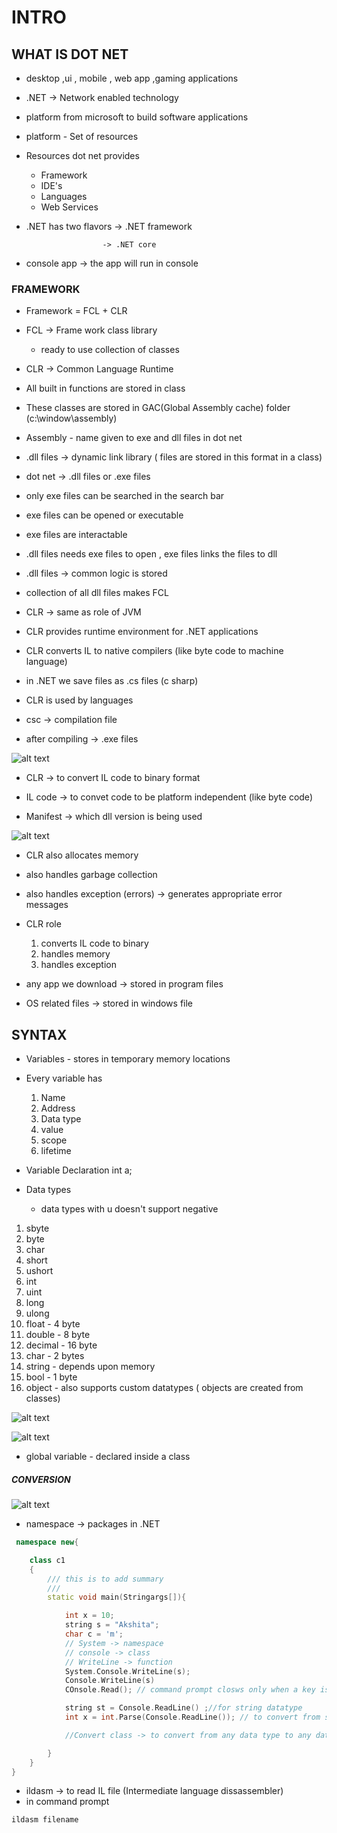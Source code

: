 # INTRO
## WHAT IS DOT NET

- desktop ,ui , mobile , web app ,gaming applications

 - .NET -> Network enabled technology

- platform from microsoft to build software applications

- platform - Set of resources

- Resources dot net provides
    - Framework
    - IDE's
    - Languages
    - Web Services

- .NET has two flavors -> .NET framework
                      
                       -> .NET core
- console app -> the app will run in console

### FRAMEWORK

- Framework = FCL + CLR

- FCL -> Frame work class library 
     - ready to use collection of classes

- CLR -> Common Language Runtime

- All built in functions are stored in class

-  These classes are stored in GAC(Global Assembly cache) folder (c:\window\assembly)

- Assembly - name given to exe and dll files in dot net

- .dll files -> dynamic link library ( files are stored in this format in a class)


- dot net -> .dll files or .exe files 

- only exe files can be searched in the search bar

- exe files can be opened or executable 

- exe files are interactable

- .dll files needs exe files to open , exe files links the files to dll

- .dll files -> common logic is stored

- collection of all dll files makes FCL

- CLR -> same as role of JVM

- CLR provides runtime environment for .NET applications

- CLR converts IL to native compilers (like byte code to machine language)

- in .NET we save files as .cs files (c sharp)

- CLR is used by languages

- csc -> compilation file
- after compiling -> .exe files 

![alt text](<Screenshot (114).png>)

- CLR -> to convert IL code to binary format

- IL code -> to convet code to be platform independent (like byte code)

- Manifest -> which dll version is being used

![alt text](<Screenshot (116).png>)

- CLR also allocates memory 

- also handles garbage collection 

- also handles exception (errors) -> generates appropriate error messages

- CLR role 
  1. converts IL code to binary
  2. handles memory
  3. handles exception


- any app we download ->  stored in program files
- OS related files -> stored in windows file


## SYNTAX
- Variables - stores in temporary memory locations
- Every variable has 
    1. Name
    2. Address
    3. Data type
    4. value
    5. scope
    6. lifetime

- Variable Declaration 
  int a;


- Data types 
    - data types with u doesn't support negative
 1. sbyte
 2. byte
 3. char
 4. short
 5. ushort
 6. int 
 7. uint
 8. long
 9. ulong
 10. float - 4 byte
 11. double - 8 byte
 12. decimal - 16 byte
 13. char - 2 bytes
 14. string - depends upon memory
 15. bool - 1 byte
 16. object - also supports custom datatypes ( objects are created from classes)

![alt text](image.png)

![alt text](image-1.png)

- global variable - declared inside a class

##### CONVERSION

![alt text](image-2.png)


- namespace -> packages in .NET


```cpp
 namespace new{

    class c1
    {   
        /// this is to add summary 
        ///
        static void main(Stringargs[]){

            int x = 10;
            string s = "Akshita";
            char c = 'm';
            // System -> namespace
            // console -> class
            // WriteLine -> function
            System.Console.WriteLine(s);
            Console.WriteLine(s)
            COnsole.Read(); // command prompt closws only when a key is entered

            string st = Console.ReadLine() ;//for string datatype
            int x = int.Parse(Console.ReadLine()); // to convert from string to other data types

            //Convert class -> to convert from any data type to any data type

        }
    }
}
```

- ildasm -> to read IL file (Intermediate language dissassembler)
- in command prompt 
```cs
ildasm filename 
```
